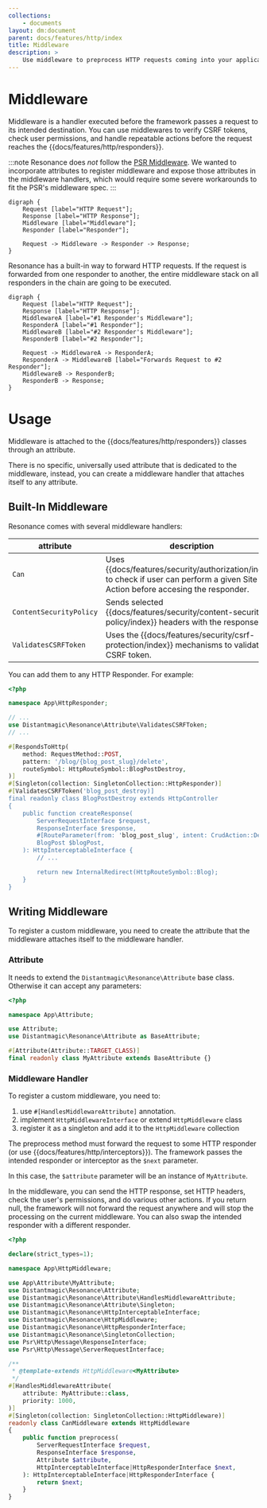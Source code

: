 ```yaml
---
collections: 
    - documents
layout: dm:document
parent: docs/features/http/index
title: Middleware
description: >
    Use middleware to preprocess HTTP requests coming into your application.
---
```


# Middleware

Middleware is a handler executed before the framework passes a request to its 
intended destination. You can use middlewares to verify CSRF tokens, check user 
permissions, and handle repeatable actions before the request reaches the 
{{docs/features/http/responders}}.

:::note
Resonance does *not* follow the [PSR Middleware](https://www.php-fig.org/psr/psr-15/).
We wanted to incorporate attributes to register middleware and expose those
attributes in the middleware handlers, which would require some severe 
workarounds to fit the PSR's middleware spec. 
:::

```graphviz render
digraph { 
    Request [label="HTTP Request"];
    Response [label="HTTP Response"];
    Middleware [label="Middleware"];
    Responder [label="Responder"];

    Request -> Middleware -> Responder -> Response;
}
```

Resonance has a built-in way to forward HTTP requests. If the request is 
forwarded from one responder to another, the entire middleware stack on all 
responders in the chain are going to be executed.

```graphviz render
digraph { 
    Request [label="HTTP Request"];
    Response [label="HTTP Response"];
    MiddlewareA [label="#1 Responder's Middleware"];
    ResponderA [label="#1 Responder"];
    MiddlewareB [label="#2 Responder's Middleware"];
    ResponderB [label="#2 Responder"];

    Request -> MiddlewareA -> ResponderA;
    ResponderA -> MiddlewareB [label="Forwards Request to #2 Responder"];
    MiddlewareB -> ResponderB;
    ResponderB -> Response;
}
```

# Usage

Middleware is attached to the {{docs/features/http/responders}} classes 
through an attribute.

There is no specific, universally used attribute that is dedicated to the 
middleware, instead, you can create a middleware handler that attaches itself 
to any attribute.

## Built-In Middleware

Resonance comes with several middleware handlers:

attribute | description
-|-
`Can` | Uses {{docs/features/security/authorization/index}} to check if user can perform a given Site Action before accesing the responder.
`ContentSecurityPolicy` | Sends selected {{docs/features/security/content-security-policy/index}} headers with the response.
`ValidatesCSRFToken` | Uses the {{docs/features/security/csrf-protection/index}} mechanisms to validate CSRF token.

You can add them to any HTTP Responder. For example:

```php
<?php

namespace App\HttpResponder;

// ...
use Distantmagic\Resonance\Attribute\ValidatesCSRFToken;
// ...

#[RespondsToHttp(
    method: RequestMethod::POST,
    pattern: '/blog/{blog_post_slug}/delete',
    routeSymbol: HttpRouteSymbol::BlogPostDestroy,
)]
#[Singleton(collection: SingletonCollection::HttpResponder)]
#[ValidatesCSRFToken('blog_post_destroy)]
final readonly class BlogPostDestroy extends HttpController
{
    public function createResponse(
        ServerRequestInterface $request,
        ResponseInterface $response,
        #[RouteParameter(from: 'blog_post_slug', intent: CrudAction::Delete)]
        BlogPost $blogPost,
    ): HttpInterceptableInterface {
        // ...

        return new InternalRedirect(HttpRouteSymbol::Blog);
    }
}

```

## Writing Middleware

To register a custom middleware, you need to create the attribute that the
middleware attaches itself to the middleware handler.

### Attribute

It needs to extend the `Distantmagic\Resonance\Attribute` base class. Otherwise
it can accept any parameters:

```php
<?php

namespace App\Attribute;

use Attribute;
use Distantmagic\Resonance\Attribute as BaseAttribute;

#[Attribute(Attribute::TARGET_CLASS)]
final readonly class MyAttribute extends BaseAttribute {}
```

### Middleware Handler

To register a custom middleware, you need to:

1. use `#[HandlesMiddlewareAttribute]` annotation.
2. implement `HttpMiddlewareInterface` or extend `HttpMiddleware` class
3. register it as a singleton and add it to the `HttpMiddleware` collection

The preprocess method must forward the request to some HTTP responder (or use 
{{docs/features/http/interceptors}}). The framework passes the intended 
responder or interceptor as the `$next` parameter.

In this case, the `$attribute` parameter will be an instance of `MyAttribute`.

In the middleware, you can send the HTTP response, set HTTP headers, check the
 user's permissions, and do various other actions. If you return null, the 
 framework will not forward the request anywhere and will stop the processing 
 on the current middleware. You can also swap the intended responder with a 
 different responder.

```php
<?php

declare(strict_types=1);

namespace App\HttpMiddleware;

use App\Attribute\MyAttribute;
use Distantmagic\Resonance\Attribute;
use Distantmagic\Resonance\Attribute\HandlesMiddlewareAttribute;
use Distantmagic\Resonance\Attribute\Singleton;
use Distantmagic\Resonance\HttpInterceptableInterface;
use Distantmagic\Resonance\HttpMiddleware;
use Distantmagic\Resonance\HttpResponderInterface;
use Distantmagic\Resonance\SingletonCollection;
use Psr\Http\Message\ResponseInterface;
use Psr\Http\Message\ServerRequestInterface;

/**
 * @template-extends HttpMiddleware<MyAttribute>
 */
#[HandlesMiddlewareAttribute(
    attribute: MyAttribute::class,
    priority: 1000,
)]
#[Singleton(collection: SingletonCollection::HttpMiddleware)]
readonly class CanMiddleware extends HttpMiddleware
{
    public function preprocess(
        ServerRequestInterface $request,
        ResponseInterface $response,
        Attribute $attribute,
        HttpInterceptableInterface|HttpResponderInterface $next,
    ): HttpInterceptableInterface|HttpResponderInterface {
        return $next;
    }
}
```
